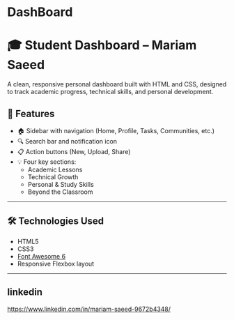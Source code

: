 # DashBoard
# 🎓 Student Dashboard – Mariam Saeed

A clean, responsive personal dashboard built with HTML and CSS, designed to track academic progress, technical skills, and personal development.



## 🚀 Features

- 🏠 Sidebar with navigation (Home, Profile, Tasks, Communities, etc.)
- 🔍 Search bar and notification icon
- 📋 Action buttons (New, Upload, Share)
- 💡 Four key sections:
  - Academic Lessons
  - Technical Growth
  - Personal & Study Skills
  - Beyond the Classroom

---

## 🛠️ Technologies Used

- HTML5
- CSS3
- [Font Awesome 6]([https://fontawesome.com/](https://fontawesome.com/icons/bell?f=classic&s=solid))
- Responsive Flexbox layout

---

## linkedin
https://www.linkedin.com/in/mariam-saeed-9672b4348/

